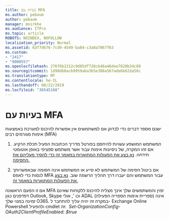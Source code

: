 ```yaml
---
title: בעיות עם MFA
ms.author: pebaum
author: pebaum
manager: mnirkhe
ms.audience: ITPro
ms.topic: article
ROBOTS: NOINDEX, NOFOLLOW
localization_priority: Normal
ms.assetid: 63f7d676-7cd9-4549-ba84-c3a8a7867f63
ms.custom:
- "2417"
- "9000557"
ms.openlocfilehash: 276f6b2212c9d85df726cb46a46dee7828b34c89
ms.sourcegitcommit: 1d98db8acb9959aba3b5e308a567ade6b62da56c
ms.translationtype: MT
ms.contentlocale: he-IL
ms.lasthandoff: 08/22/2019
ms.locfileid: "36545168"
---
```

# <a name="issues-with-mfa"></a>בעיות עם MFA
ישנם מספר דברים כדי לבדוק אם למשתמשים אין אפשרות להיכנס למערכת באמצעות אימות מגורמים רבים (MFA)

1. המשתמש המושפע עשויות להיחסם בפורטל מדריך הכתובות הפעיל תכלת הרקיע. אם זהו המקרה, של ניסיונות אימות עבור אשר משתמש ספציפי באופן אוטומטי תידחה. [נא בצע את הפעולות המתוארות במאמר זה כדי להסיר מעליהם את החסימה.](https://docs.microsoft.com/azure/active-directory/authentication/howto-mfa-mfasettings#block-and-unblock-users)

2. אם ביטול חסימה של המשתמש לא סייע או המשתמש אינה חסומה שבאפשרותך לנסות כדי לאפס MFA עבור המשתמש והם יעברו דרך תהליך הרשמה שוב. [נא בצע את הפעולות המתוארות במאמר זה.](https://docs.microsoft.com/azure/active-directory/authentication/howto-mfa-userdevicesettings#require-users-to-provide-contact-methods-again)

אם זו הפעם הראשונה MFA זמין והמשתמשים שלך אינך מצליח להיכנס ללקוחות שאינם דפדפנים כגון Outlook, Skype וכו ', אולי ADAL (ספריית אימות הספריה הפעילה) אינה זמינה במנוי שלך O365. במקרה זה יהיה עליך להתחבר ל- Exchange Online Powershell ולהפעיל cmdlet זה:  *Set-OrganizationConfig-OAuth2ClientProfileEnabled: $true*